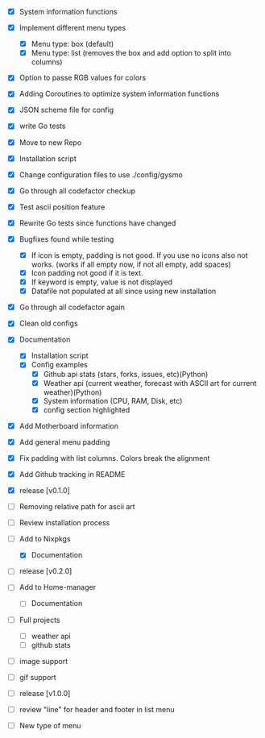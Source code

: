 - [x] System information functions

- [x] Implement different menu types
  - [x] Menu type: box (default)
  - [x] Menu type: list (removes the box and add option to split into columns)

- [x] Option to passe RGB values for colors

- [x] Adding Coroutines to optimize system information functions

- [x] JSON scheme file for config

- [x] write Go tests

- [x] Move to new Repo

- [x] Installation script

- [x] Change configuration files to use ./config/gysmo

- [x] Go through all codefactor checkup

- [x] Test ascii position feature

- [x] Rewrite Go tests since functions have changed

- [x] Bugfixes found while testing
  - [x] If icon is empty, padding is not good. If you use no icons also not works. (works if all empty now, if not all empty, add spaces)
  - [x] Icon padding not good if it is text.
  - [x] If keyword is empty, value is not displayed
  - [x] Datafile not populated at all since using new installation

- [x] Go through all codefactor again

- [x] Clean old configs

- [x] Documentation
  - [x] Installation script
  - [x] Config examples
    - [x] Github api stats (stars, forks, issues, etc)(Python)
    - [x] Weather api (current weather, forecast with ASCII art for current weather)(Python)
    - [x] System information (CPU, RAM, Disk, etc)
    - [x] config section highlighted

- [x] Add Motherboard information

- [x] Add general menu padding

- [x] Fix padding with list columns. Colors break the alignment

- [x] Add Github tracking in README

- [x] release [v0.1.0]

- [ ] Removing relative path for ascii art

- [ ] Review installation process

- [ ] Add to Nixpkgs
  - [x] Documentation

- [ ] release [v0.2.0]

- [ ] Add to Home-manager
  - [ ] Documentation

- [ ] Full projects
  - [ ] weather api
  - [ ] github stats

- [ ] image support

- [ ] gif support

- [ ] release [v1.0.0]

- [ ] review "line" for header and footer in list menu

- [ ] New type of menu
